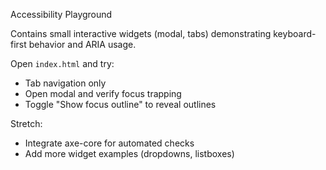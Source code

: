 Accessibility Playground

Contains small interactive widgets (modal, tabs) demonstrating keyboard-first behavior and ARIA usage.

Open `index.html` and try:
- Tab navigation only
- Open modal and verify focus trapping
- Toggle "Show focus outline" to reveal outlines

Stretch:
- Integrate axe-core for automated checks
- Add more widget examples (dropdowns, listboxes)

